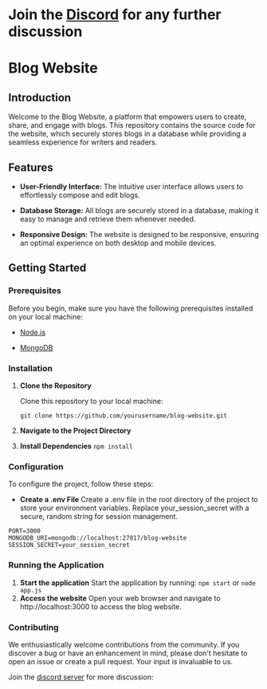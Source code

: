 # Join the [Discord](https://discord.gg/5NDvQhZNED) for any further discussion 

# Blog Website

## Introduction

Welcome to the Blog Website, a platform that empowers users to create, share, and engage with blogs. This repository contains the source code for the website, which securely stores blogs in a database while providing a seamless experience for writers and readers.

## Features

- **User-Friendly Interface:** The intuitive user interface allows users to effortlessly compose and edit blogs.

- **Database Storage:** All blogs are securely stored in a database, making it easy to manage and retrieve them whenever needed.

- **Responsive Design:** The website is designed to be responsive, ensuring an optimal experience on both desktop and mobile devices.

## Getting Started

### Prerequisites

Before you begin, make sure you have the following prerequisites installed on your local machine:

- [Node.js](https://nodejs.org/)

- [MongoDB](https://www.mongodb.com/)

### Installation

1. **Clone the Repository**

   Clone this repository to your local machine:

   ```
   git clone https://github.com/yourusername/blog-website.git
   ```
   
2. **Navigate to the Project Directory**
3. **Install Dependencies**
    ``` npm install ```

### Configuration
To configure the project, follow these steps:

- **Create a .env File**
  Create a .env file in the root directory of the project to store your environment variables. Replace your_session_secret with a secure, random string for session management.
  
```
PORT=3000
MONGODB_URI=mongodb://localhost:27017/blog-website
SESSION_SECRET=your_session_secret
```

### Running the Application
1. **Start the application**
   Start the application by running:
   ```npm start```
    or
    ```node app.js```
2. **Access the website**
   Open your web browser and navigate to http://localhost:3000 to access the blog website.

### Contributing
We enthusiastically welcome contributions from the community. If you discover a bug or have an enhancement in mind, please don't hesitate to open an issue or create a pull request. Your input is invaluable to us.


Join the [discord server](https://discord.gg/JdFsJPrayj) for more discussion: 
